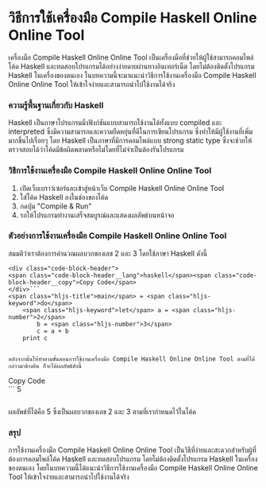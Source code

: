 วิธีการใช้เครื่องมือ Compile Haskell Online Online Tool
=======================================================

เครื่องมือ Compile Haskell Online Online Tool เป็นเครื่องมือที่ช่วยให้ผู้ใช้สามารถคอมไพล์โค้ด Haskell และทดสอบโปรแกรมได้อย่างง่ายดายผ่านทางอินเทอร์เน็ต โดยไม่ต้องติดตั้งโปรแกรม Haskell ในเครื่องของตนเอง ในบทความนี้จะมาแนะนำวิธีการใช้งานเครื่องมือ Compile Haskell Online Online Tool ให้เข้าใจง่ายและสามารถนำไปใช้งานได้จริง

### ความรู้พื้นฐานเกี่ยวกับ Haskell

Haskell เป็นภาษาโปรแกรมมิ่งฟังก์ชันแบบสามารถใช้งานได้ทั้งแบบ compiled และ interpreted ซึ่งมีความสามารถและความยืดหยุ่นที่ดีในการเขียนโปรแกรม ซึ่งทำให้มีผู้ใช้งานที่เพิ่มมากขึ้นไปเรื่อยๆ โดย Haskell เป็นภาษาที่มีการคอมไพล์แบบ strong static type ซึ่งจะช่วยให้ตรวจสอบได้ว่าโค้ดมีข้อผิดพลาดหรือไม่โดยที่ไม่จำเป็นต้องรันโปรแกรม

### วิธีการใช้งานเครื่องมือ Compile Haskell Online Online Tool

1. เปิดเว็บเบราว์เซอร์และเข้าสู่หน้าเว็บ Compile Haskell Online Online Tool
2. ใส่โค้ด Haskell ลงในช่องของโค้ด
3. กดปุ่ม "Compile &amp; Run"
4. รอให้โปรแกรมทำงานเสร็จสมบูรณ์และแสดงผลลัพธ์บนหน้าจอ

### ตัวอย่างการใช้งานเครื่องมือ Compile Haskell Online Online Tool

สมมติว่าเราต้องการคำนวณผลบวกของเลข 2 และ 3 โดยใช้ภาษา Haskell ดังนี้

```
<div class="code-block-header">
<span class="code-block-header__lang">haskell</span><span class="code-block-header__copy">Copy Code</span>
</div>```
<span class="hljs-title">main</span> = <span class="hljs-keyword">do</span>
    <span class="hljs-keyword">let</span> a = <span class="hljs-number">2</span>
        b = <span class="hljs-number">3</span>
        c = a + b
    print c

```
```

หลังจากนั้นให้ทำตามขั้นตอนการใช้งานเครื่องมือ Compile Haskell Online Online Tool ตามที่ได้กล่าวมาข้างต้น ก็จะได้ผลลัพธ์ดังนี้

```
<div class="code-block-header">
<span class="code-block-header__lang"></span><span class="code-block-header__copy">Copy Code</span>
</div>```
5

```
```

ผลลัพธ์ที่ได้คือ 5 ซึ่งเป็นผลบวกของเลข 2 และ 3 ตามที่เรากำหนดไว้ในโค้ด

### สรุป

การใช้งานเครื่องมือ Compile Haskell Online Online Tool เป็นวิธีที่ง่ายและสะดวกสำหรับผู้ที่ต้องการคอมไพล์โค้ด Haskell และทดสอบโปรแกรม โดยไม่ต้องติดตั้งโปรแกรม Haskell ในเครื่องของตนเอง โดยในบทความนี้ได้แนะนำวิธีการใช้งานเครื่องมือ Compile Haskell Online Online Tool ให้เข้าใจง่ายและสามารถนำไปใช้งานได้จริง